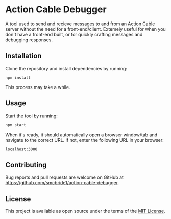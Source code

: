 # Action Cable Debugger

A tool used to send and recieve messages to and from an Action Cable server without the need for a front-end/client. Extemely useful for when you don't have a front-end built, or for quickly crafting messages and debugging responses.

## Installation

Clone the repository and install dependencies by running:

```npm install```

This process may take a while.

## Usage

Start the tool by running:

```npm start```

When it's ready, it should automatically open a browser window/tab and navigate to the correct URL. If not, enter the following URL in your browser:

```localhost:3000```

## Contributing

Bug reports and pull requests are welcome on GitHub at https://github.com/smcbride1/action-cable-debugger.

## License

This project is available as open source under the terms of the [MIT License](http://opensource.org/licenses/MIT).
